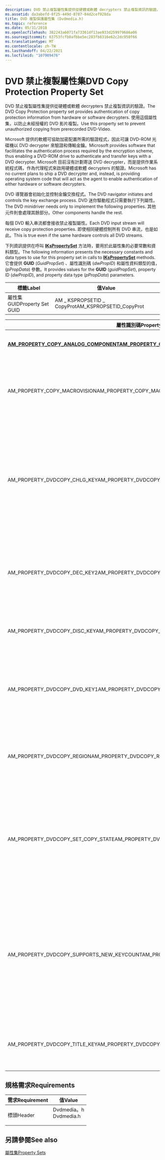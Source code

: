 ```yaml
---
description: DVD 禁止複製屬性集提供從硬體或軟體 decrypters 禁止複製資訊的驗證。 使用這個屬性集，以防止未經授權的 DVD 影片複製。
ms.assetid: da3abefd-8f25-449d-8787-84d2cef928da
title: DVD 複製保護屬性集 (Dvdmedia.h)
ms.topic: reference
ms.date: 05/31/2018
ms.openlocfilehash: 382243a6071fa73361df13ae933d259979686a06
ms.sourcegitcommit: 63753fcfb0afbbe5ec283fb8316e62c2dc950f66
ms.translationtype: MT
ms.contentlocale: zh-TW
ms.lasthandoff: 04/22/2021
ms.locfileid: "107909476"
---
```

# <a name="dvd-copy-protection-property-set"></a><span data-ttu-id="ec65d-104">DVD 禁止複製屬性集</span><span class="sxs-lookup"><span data-stu-id="ec65d-104">DVD Copy Protection Property Set</span></span>

<span data-ttu-id="ec65d-105">DVD 禁止複製屬性集提供從硬體或軟體 decrypters 禁止複製資訊的驗證。</span><span class="sxs-lookup"><span data-stu-id="ec65d-105">The DVD Copy Protection property set provides authentication of copy protection information from hardware or software decrypters.</span></span> <span data-ttu-id="ec65d-106">使用這個屬性集，以防止未經授權的 DVD 影片複製。</span><span class="sxs-lookup"><span data-stu-id="ec65d-106">Use this property set to prevent unauthorized copying from prerecorded DVD-Video.</span></span>

<span data-ttu-id="ec65d-107">Microsoft 提供的軟體可協助加密配置所需的驗證程式，因此可讓 DVD-ROM 光碟機以 DVD decrypter 來驗證和傳輸金鑰。</span><span class="sxs-lookup"><span data-stu-id="ec65d-107">Microsoft provides software that facilitates the authentication process required by the encryption scheme, thus enabling a DVD-ROM drive to authenticate and transfer keys with a DVD decrypter.</span></span> <span data-ttu-id="ec65d-108">Microsoft 目前沒有計劃寄送 DVD decrypter，而是提供作業系統程式碼，作為代理程式來啟用硬體或軟體 decrypters 的驗證。</span><span class="sxs-lookup"><span data-stu-id="ec65d-108">Microsoft has no current plans to ship a DVD decrypter and, instead, is providing operating system code that will act as the agent to enable authentication of either hardware or software decrypters.</span></span>

<span data-ttu-id="ec65d-109">DVD 導覽器會初始化並控制金鑰交換程式。</span><span class="sxs-lookup"><span data-stu-id="ec65d-109">The DVD navigator initiates and controls the key exchange process.</span></span> <span data-ttu-id="ec65d-110">DVD 迷你驅動程式只需要執行下列屬性。</span><span class="sxs-lookup"><span data-stu-id="ec65d-110">The DVD minidriver needs only to implement the following properties.</span></span> <span data-ttu-id="ec65d-111">其他元件則會處理其餘部分。</span><span class="sxs-lookup"><span data-stu-id="ec65d-111">Other components handle the rest.</span></span>

<span data-ttu-id="ec65d-112">每個 DVD 輸入串流都會接收禁止複製屬性。</span><span class="sxs-lookup"><span data-stu-id="ec65d-112">Each DVD input stream will receive copy protection properties.</span></span> <span data-ttu-id="ec65d-113">即使相同硬體控制所有 DVD 串流，也是如此。</span><span class="sxs-lookup"><span data-stu-id="ec65d-113">This is true even if the same hardware controls all DVD streams.</span></span>

<span data-ttu-id="ec65d-114">下列資訊提供在呼叫 [**IKsPropertySet**](ikspropertyset.md) 方法時，要用於此屬性集的必要常數和資料類型。</span><span class="sxs-lookup"><span data-stu-id="ec65d-114">The following information presents the necessary constants and data types to use for this property set in calls to [**IKsPropertySet**](ikspropertyset.md) methods.</span></span> <span data-ttu-id="ec65d-115">它會提供 **GUID** (*GuidPropSet*) 、屬性識別碼 (*dwPropID*) 和屬性資料類型的值， (*pPropData*) 參數。</span><span class="sxs-lookup"><span data-stu-id="ec65d-115">It provides values for the **GUID** (*guidPropSet*), property ID (*dwPropID*), and property data type (*pPropData*) parameters.</span></span>



| <span data-ttu-id="ec65d-116">標籤</span><span class="sxs-lookup"><span data-stu-id="ec65d-116">Label</span></span> | <span data-ttu-id="ec65d-117">值</span><span class="sxs-lookup"><span data-stu-id="ec65d-117">Value</span></span> |
|-------------------|---------------------------|
| <span data-ttu-id="ec65d-118">屬性集 GUID</span><span class="sxs-lookup"><span data-stu-id="ec65d-118">Property Set GUID</span></span> | <span data-ttu-id="ec65d-119">AM \_ KSPROPSETID \_ CopyProt</span><span class="sxs-lookup"><span data-stu-id="ec65d-119">AM\_KSPROPSETID\_CopyProt</span></span> |



 



<table>
<colgroup>
<col style="width: 50%" />
<col style="width: 50%" />
</colgroup>
<thead>
<tr class="header">
<th><span data-ttu-id="ec65d-120">屬性識別碼</span><span class="sxs-lookup"><span data-stu-id="ec65d-120">Property ID</span></span></th>
<th><span data-ttu-id="ec65d-121">描述</span><span class="sxs-lookup"><span data-stu-id="ec65d-121">Description</span></span></th>
</tr>
</thead>
<tbody>
<tr class="odd">
<td><span data-ttu-id="ec65d-122"><a href="am-property-copy-analog-component-property.md"><strong>AM_PROPERTY_COPY_ANALOG_COMPONENT</strong></a></span><span class="sxs-lookup"><span data-stu-id="ec65d-122"><a href="am-property-copy-analog-component-property.md"><strong>AM_PROPERTY_COPY_ANALOG_COMPONENT</strong></a></span></span></td>
<td><span data-ttu-id="ec65d-123">查詢影片輸出是否為標準定義、類比元件影片。</span><span class="sxs-lookup"><span data-stu-id="ec65d-123">Queries whether the video output is standard-definition, analog component video.</span></span></td>
</tr>
<tr class="even">
<td><span data-ttu-id="ec65d-124">AM_PROPERTY_COPY_MACROVISION</span><span class="sxs-lookup"><span data-stu-id="ec65d-124">AM_PROPERTY_COPY_MACROVISION</span></span></td>
<td><span data-ttu-id="ec65d-125">這是僅限設定的屬性。</span><span class="sxs-lookup"><span data-stu-id="ec65d-125">This is a set-only property.</span></span> <span data-ttu-id="ec65d-126">這個屬性會在接收 pin 的輸出結尾設定 NTSC 編碼器的類比禁止複製層級。</span><span class="sxs-lookup"><span data-stu-id="ec65d-126">This property sets the analog copy protection level for the NTSC encoder on the output end of the receiving pin.</span></span> <span data-ttu-id="ec65d-127">使用 <a href="/previous-versions/ms778996(v=vs.85)"><strong>AM_COPY_MACROVISION</strong></a>。</span><span class="sxs-lookup"><span data-stu-id="ec65d-127">Uses <a href="/previous-versions/ms778996(v=vs.85)"><strong>AM_COPY_MACROVISION</strong></a>.</span></span></td>
</tr>
<tr class="odd">
<td><span data-ttu-id="ec65d-128">AM_PROPERTY_DVDCOPY_CHLG_KEY</span><span class="sxs-lookup"><span data-stu-id="ec65d-128">AM_PROPERTY_DVDCOPY_CHLG_KEY</span></span></td>
<td><span data-ttu-id="ec65d-129">這個屬性支援 get 和 set 作業。</span><span class="sxs-lookup"><span data-stu-id="ec65d-129">Both get and set operations are supported on this property.</span></span> <span data-ttu-id="ec65d-130">Get 作業會要求解碼器提供其匯流排挑戰金鑰。</span><span class="sxs-lookup"><span data-stu-id="ec65d-130">A get operation requests the decoder to provide its bus challenge key.</span></span> <span data-ttu-id="ec65d-131">設定作業會提供具有來自 DVD 光碟機之匯流排挑戰金鑰的解碼器。</span><span class="sxs-lookup"><span data-stu-id="ec65d-131">A set operation provides the decoder with the bus challenge key from the DVD drive.</span></span> <span data-ttu-id="ec65d-132">在這個屬性中傳遞的資料將會是 <a href="/previous-versions/windows/desktop/api/dvdmedia/ns-dvdmedia-am_dvdcopy_chlgkey"><strong>AM_DVDCOPY_CHLGKEY</strong></a>類型的結構。</span><span class="sxs-lookup"><span data-stu-id="ec65d-132">The data passed in this property will be a structure of type <a href="/previous-versions/windows/desktop/api/dvdmedia/ns-dvdmedia-am_dvdcopy_chlgkey"><strong>AM_DVDCOPY_CHLGKEY</strong></a>.</span></span></td>
</tr>
<tr class="even">
<td><span data-ttu-id="ec65d-133">AM_PROPERTY_DVDCOPY_DEC_KEY2</span><span class="sxs-lookup"><span data-stu-id="ec65d-133">AM_PROPERTY_DVDCOPY_DEC_KEY2</span></span></td>
<td><span data-ttu-id="ec65d-134">這是僅供取得的屬性。</span><span class="sxs-lookup"><span data-stu-id="ec65d-134">This is a get-only property.</span></span> <span data-ttu-id="ec65d-135">這個屬性會要求將解碼器的匯流排金鑰2傳輸到 DVD 光碟機。</span><span class="sxs-lookup"><span data-stu-id="ec65d-135">This property requests that the decoder's bus key 2 be transferred to the DVD drive.</span></span> <span data-ttu-id="ec65d-136">傳遞的資料將會是 <a href="/previous-versions/windows/desktop/api/dvdmedia/ns-dvdmedia-am_dvdcopy_buskey"><strong>AM_DVDCOPY_BUSKEY</strong></a>類型的結構。</span><span class="sxs-lookup"><span data-stu-id="ec65d-136">The data passed will be a structure of type <a href="/previous-versions/windows/desktop/api/dvdmedia/ns-dvdmedia-am_dvdcopy_buskey"><strong>AM_DVDCOPY_BUSKEY</strong></a>.</span></span></td>
</tr>
<tr class="odd">
<td><span data-ttu-id="ec65d-137">AM_PROPERTY_DVDCOPY_DISC_KEY</span><span class="sxs-lookup"><span data-stu-id="ec65d-137">AM_PROPERTY_DVDCOPY_DISC_KEY</span></span></td>
<td><span data-ttu-id="ec65d-138">僅限設定的屬性。</span><span class="sxs-lookup"><span data-stu-id="ec65d-138">Set-only property.</span></span> <span data-ttu-id="ec65d-139">這會提供光碟機碼。</span><span class="sxs-lookup"><span data-stu-id="ec65d-139">This provides disc key.</span></span> <span data-ttu-id="ec65d-140">索引鍵是 <a href="/previous-versions/windows/desktop/api/dvdmedia/ns-dvdmedia-am_dvdcopy_disckey"><strong>AM_DVDCOPY_DISCKEY</strong></a>類型的結構。</span><span class="sxs-lookup"><span data-stu-id="ec65d-140">The key is a structure of type <a href="/previous-versions/windows/desktop/api/dvdmedia/ns-dvdmedia-am_dvdcopy_disckey"><strong>AM_DVDCOPY_DISCKEY</strong></a>.</span></span></td>
</tr>
<tr class="even">
<td><span data-ttu-id="ec65d-141">AM_PROPERTY_DVDCOPY_DVD_KEY1</span><span class="sxs-lookup"><span data-stu-id="ec65d-141">AM_PROPERTY_DVDCOPY_DVD_KEY1</span></span></td>
<td><span data-ttu-id="ec65d-142">這是僅限設定的屬性。</span><span class="sxs-lookup"><span data-stu-id="ec65d-142">This is a set-only property.</span></span> <span data-ttu-id="ec65d-143">這個屬性會將 DVD 磁片磁碟機匯流排金鑰1提供給解碼器。</span><span class="sxs-lookup"><span data-stu-id="ec65d-143">This property provides the DVD drive bus key 1 to the decoder.</span></span> <span data-ttu-id="ec65d-144">傳遞的資料將會是 <a href="/previous-versions/windows/desktop/api/dvdmedia/ns-dvdmedia-am_dvdcopy_buskey"><strong>AM_DVDCOPY_BUSKEY</strong></a>類型的結構。</span><span class="sxs-lookup"><span data-stu-id="ec65d-144">The data passed will be a structure of type <a href="/previous-versions/windows/desktop/api/dvdmedia/ns-dvdmedia-am_dvdcopy_buskey"><strong>AM_DVDCOPY_BUSKEY</strong></a>.</span></span></td>
</tr>
<tr class="odd">
<td><span data-ttu-id="ec65d-145">AM_PROPERTY_DVDCOPY_REGION</span><span class="sxs-lookup"><span data-stu-id="ec65d-145">AM_PROPERTY_DVDCOPY_REGION</span></span></td>
<td><span data-ttu-id="ec65d-146">區域程式碼會要求使用此解碼器的區域定義，如 DVD 協會所定義。</span><span class="sxs-lookup"><span data-stu-id="ec65d-146">Region code requests the region definition that the decoder is allowed to play in as defined by the DVD consortium.</span></span> <span data-ttu-id="ec65d-147">此區域定義為 <a href="/previous-versions/windows/desktop/api/dvdmedia/ns-dvdmedia-dvd_region"><strong>DVD_REGION</strong></a> 結構。</span><span class="sxs-lookup"><span data-stu-id="ec65d-147">This region is defined as a <a href="/previous-versions/windows/desktop/api/dvdmedia/ns-dvdmedia-dvd_region"><strong>DVD_REGION</strong></a> structure.</span></span></td>
</tr>
<tr class="even">
<td><span data-ttu-id="ec65d-148">AM_PROPERTY_DVDCOPY_SET_COPY_STATE</span><span class="sxs-lookup"><span data-stu-id="ec65d-148">AM_PROPERTY_DVDCOPY_SET_COPY_STATE</span></span></td>
<td><span data-ttu-id="ec65d-149">Get 和 set 都支援此屬性。</span><span class="sxs-lookup"><span data-stu-id="ec65d-149">Both get and set are supported on this property.</span></span> <span data-ttu-id="ec65d-150">首先會呼叫 Get，以判斷是否需要驗證。</span><span class="sxs-lookup"><span data-stu-id="ec65d-150">Get is called first to determine if authentication is required.</span></span> <span data-ttu-id="ec65d-151">設定的屬性會指出篩選所輸入的禁止複製協調階段。</span><span class="sxs-lookup"><span data-stu-id="ec65d-151">The set properties are indications as to which phase of copy protection negotiation the filter is entering.</span></span> <span data-ttu-id="ec65d-152">傳遞的資料將會是 <a href="/previous-versions/windows/desktop/api/Dvdmedia/ns-dvdmedia-am_dvdcopy_set_copy_state"><strong>AM_DVDCOPY_SET_COPY_STATE</strong></a>類型的結構。</span><span class="sxs-lookup"><span data-stu-id="ec65d-152">The data passed will be a structure of type <a href="/previous-versions/windows/desktop/api/Dvdmedia/ns-dvdmedia-am_dvdcopy_set_copy_state"><strong>AM_DVDCOPY_SET_COPY_STATE</strong></a>.</span></span></td>
</tr>
<tr class="odd">
<td><span data-ttu-id="ec65d-153">AM_PROPERTY_DVDCOPY_SUPPORTS_NEW_KEYCOUNT</span><span class="sxs-lookup"><span data-stu-id="ec65d-153">AM_PROPERTY_DVDCOPY_SUPPORTS_NEW_KEYCOUNT</span></span></td>
<td><span data-ttu-id="ec65d-154">如果這個屬性為 <strong>TRUE</strong>，則在協商光碟機碼之前，DVD 導覽器不會傳送 <strong>AM_UseNewCSSKey</strong> 範例。</span><span class="sxs-lookup"><span data-stu-id="ec65d-154">If this property is <strong>TRUE</strong>, the DVD Navigator does not send <strong>AM_UseNewCSSKey</strong> samples before negotiating the disc key.</span></span> <span data-ttu-id="ec65d-155">請參閱 <a href="/windows/win32/api/strmif/ns-strmif-am_sample2_properties"><strong>AM_SAMPLE2_PROPERTIES</strong></a>。</span><span class="sxs-lookup"><span data-stu-id="ec65d-155">See <a href="/windows/win32/api/strmif/ns-strmif-am_sample2_properties"><strong>AM_SAMPLE2_PROPERTIES</strong></a>.</span></span><br/> <span data-ttu-id="ec65d-156">唯讀。</span><span class="sxs-lookup"><span data-stu-id="ec65d-156">Read-only.</span></span> <span data-ttu-id="ec65d-157">屬性資料是 <strong>布林</strong> 值。</span><span class="sxs-lookup"><span data-stu-id="ec65d-157">The property data is a <strong>BOOL</strong> value.</span></span><br/>
<blockquote>
[!Note]<br />
<span data-ttu-id="ec65d-158">適用于 Windows 7。</span><span class="sxs-lookup"><span data-stu-id="ec65d-158">Applies to Windows 7.</span></span>
</blockquote>
<br/></td>
</tr>
<tr class="even">
<td><span data-ttu-id="ec65d-159">AM_PROPERTY_DVDCOPY_TITLE_KEY</span><span class="sxs-lookup"><span data-stu-id="ec65d-159">AM_PROPERTY_DVDCOPY_TITLE_KEY</span></span></td>
<td><span data-ttu-id="ec65d-160">這是僅限設定的屬性。</span><span class="sxs-lookup"><span data-stu-id="ec65d-160">This is a set-only property.</span></span> <span data-ttu-id="ec65d-161">這會從目前內容提供標題索引鍵。</span><span class="sxs-lookup"><span data-stu-id="ec65d-161">This provides title key from current content.</span></span> <span data-ttu-id="ec65d-162">索引鍵是 <a href="/previous-versions/windows/desktop/api/Dvdmedia/ns-dvdmedia-am_dvdcopy_titlekey"><strong>AM_DVDCOPY_TITLEKEY</strong></a>類型的結構。</span><span class="sxs-lookup"><span data-stu-id="ec65d-162">The key is a structure of type <a href="/previous-versions/windows/desktop/api/Dvdmedia/ns-dvdmedia-am_dvdcopy_titlekey"><strong>AM_DVDCOPY_TITLEKEY</strong></a>.</span></span></td>
</tr>
</tbody>
</table>



 

## <a name="requirements"></a><span data-ttu-id="ec65d-163">規格需求</span><span class="sxs-lookup"><span data-stu-id="ec65d-163">Requirements</span></span>



| <span data-ttu-id="ec65d-164">需求</span><span class="sxs-lookup"><span data-stu-id="ec65d-164">Requirement</span></span> | <span data-ttu-id="ec65d-165">值</span><span class="sxs-lookup"><span data-stu-id="ec65d-165">Value</span></span> |
|-------------------|---------------------------------------------------------------------------------------|
| <span data-ttu-id="ec65d-166">標頭</span><span class="sxs-lookup"><span data-stu-id="ec65d-166">Header</span></span><br/> | <dl> <span data-ttu-id="ec65d-167"><dt>Dvdmedia。h</dt></span><span class="sxs-lookup"><span data-stu-id="ec65d-167"><dt>Dvdmedia.h</dt></span></span> </dl> |



## <a name="see-also"></a><span data-ttu-id="ec65d-168">另請參閱</span><span class="sxs-lookup"><span data-stu-id="ec65d-168">See also</span></span>

<dl> <dt>

[<span data-ttu-id="ec65d-169">屬性集</span><span class="sxs-lookup"><span data-stu-id="ec65d-169">Property Sets</span></span>](property-sets.md)
</dt> </dl>

 

 





